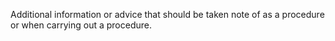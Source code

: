 Additional information or advice that should be taken note of as a procedure or when carrying out a procedure.